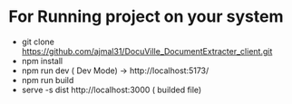 # For Running project on your system
 - git clone https://github.com/ajmal31/DocuVille_DocumentExtracter_client.git
 - npm install 
 - npm run dev ( Dev Mode) -> http://localhost:5173/
 - npm run build
 - serve -s dist http://localhost:3000 ( builded file)